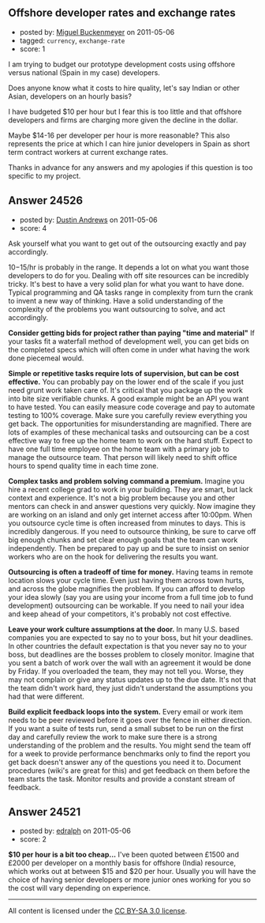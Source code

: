 ## Offshore developer rates and exchange rates

- posted by: [Miguel Buckenmeyer](https://stackexchange.com/users/-1/2383-miguel-buckenmeyer) on 2011-05-06
- tagged: `currency`, `exchange-rate`
- score: 1

I am trying to budget our prototype development costs using offshore versus national (Spain in my case) developers. 

Does anyone know what it costs to hire quality, let's say Indian or other Asian, developers on an hourly basis? 

I have budgeted $10 per hour but I fear this is too little and that offshore developers and firms are charging more given the decline in the dollar. 

Maybe $14-16 per developer per hour is more reasonable? This also represents the price at which I can hire junior developers in Spain as short term contract workers at current exchange rates.

Thanks in advance for any answers and my apologies if this question is too specific to my project.


## Answer 24526

- posted by: [Dustin Andrews](https://stackexchange.com/users/-1/10280-dustin-andrews) on 2011-05-06
- score: 4

Ask yourself what you want to get out of the outsourcing exactly and pay accordingly.

$10-$15/hr is probably in the range. It depends a lot on what you want those developers to do for you. Dealing with off site resources can be incredibly tricky. It's best to have a very solid plan for what you want to have done. Typical programming and QA tasks range in complexity from turn the crank to invent a new way of thinking. Have a solid understanding of the complexity of the problems you want outsourcing to solve, and act accordingly.

**Consider getting bids for project rather than paying "time and material"** If your tasks fit a waterfall method of development well, you can get bids on the completed specs which will often come in under what having the work done piecemeal would.

**Simple or repetitive tasks require lots of supervision, but can be cost effective.**
You can probably pay on the lower end of the scale if you just need grunt work taken care of. It's critical that you package up the work into bite size verifiable chunks. A good example might be an API you want to have tested. You can easily measure code coverage and pay to automate testing to 100% coverage. Make sure you carefully review everything you get back. The opportunities for misunderstanding are magnified. There are lots of examples of these mechanical tasks and outsourcing can be a cost effective way to free up the home team to work on the hard stuff. Expect to have one full time employee on the home team with a primary job to manage the outsource team. That person will likely need to shift office hours to spend quality time in each time zone.

**Complex tasks and problem solving command a premium.** Imagine you hire a recent college grad to work in your building. They are smart, but lack context and experience. It's not a big problem because you and other mentors can check in and answer questions very quickly. Now imagine they are working on an island and only get internet access after 10:00pm. When you outsource cycle time is often increased from minutes to days. This is incredibly dangerous. If you need to outsource thinking, be sure to carve off big enough chunks and set clear enough goals that the team can work independently. Then be prepared to pay up and be sure to insist on senior workers who are on the hook for delivering the results you want.

**Outsourcing is often a tradeoff of time for money.** Having teams in remote location slows your cycle time. Even just having them across town hurts, and across the globe magnifies the problem. If you can afford to develop your idea slowly (say you are using your income from a full time job to fund development) outsourcing can be workable. If you need to nail your idea and keep ahead of your competitors, it's probably not cost effective.

**Leave your work culture assumptions at the door.** In many U.S. based companies you are expected to say no to your boss, but hit your deadlines. In other countries the default expectation is that you never say no to your boss, but deadlines are the bosses problem to closely monitor. Imagine that you sent a batch of work over the wall with an agreement it would be done by Friday. If you overloaded the team, they may not tell you. Worse, they may not complain or give any status updates up to the due date. It's not that the team didn't work hard, they just didn't understand the assumptions you had that were different.

**Build explicit feedback loops into the system.** Every email or work item needs to be peer reviewed before it goes over the fence in either direction. If you want a suite of tests run, send a small subset to be run on the first day and carefully review the work to make sure there is a strong understanding of the problem and the results. You might send the team off for a week to provide performance benchmarks only to find the report you get back doesn't answer any of the questions you need it to. Document procedures (wiki's are great for this) and get feedback on them before the team starts the task. Monitor results and provide a constant stream of feedback.


## Answer 24521

- posted by: [edralph](https://stackexchange.com/users/-1/9362-edralph) on 2011-05-06
- score: 2

**$10 per hour is a bit too cheap...** I've been quoted between £1500 and £2000 per developer on a monthly basis for offshore (India) resource, which works out at between $15 and $20 per hour.  Usually you will have the choice of having senior developers or more junior ones working for you so the cost will vary depending on experience.



---

All content is licensed under the [CC BY-SA 3.0 license](https://creativecommons.org/licenses/by-sa/3.0/).
